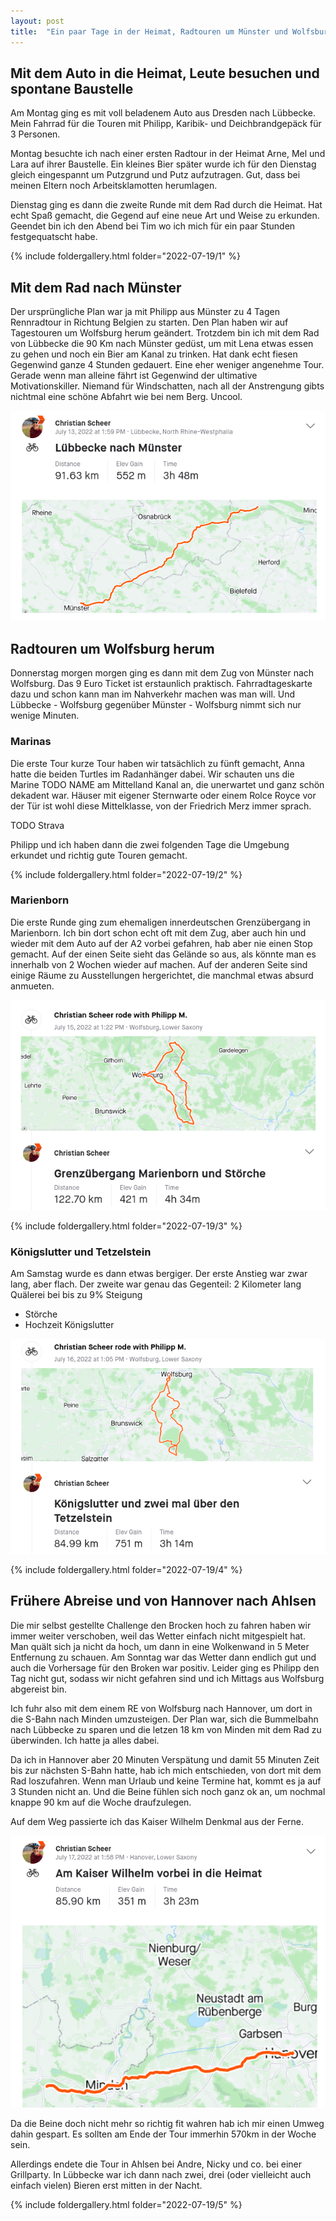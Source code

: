 ```yaml
---
layout: post
title:  "Ein paar Tage in der Heimat, Radtouren um Münster und Wolfsburg"
---
```


## Mit dem Auto in die Heimat, Leute besuchen und spontane Baustelle
Am Montag ging es mit voll beladenem Auto aus Dresden nach Lübbecke.
Mein Fahrrad für die Touren mit Philipp, Karibik- und Deichbrandgepäck für 3 Personen.

Montag besuchte ich nach einer ersten Radtour in der Heimat Arne, Mel und Lara auf ihrer Baustelle.
Ein kleines Bier später wurde ich für den Dienstag gleich eingespannt um Putzgrund und Putz aufzutragen.
Gut, dass bei meinen Eltern noch Arbeitsklamotten herumlagen.

Dienstag ging es dann die zweite Runde mit dem Rad durch die Heimat. Hat echt Spaß gemacht, die Gegend auf eine neue Art und Weise zu erkunden.
Geendet bin ich den Abend bei Tim wo ich mich für ein paar Stunden festgequatscht habe.

{% include foldergallery.html folder="2022-07-19/1" %}

## Mit dem Rad nach Münster
Der ursprüngliche Plan war ja mit Philipp aus Münster zu 4 Tagen Rennradtour in Richtung Belgien zu starten.
Den Plan haben wir auf Tagestouren um Wolfsburg herum geändert.
Trotzdem bin ich mit dem Rad von Lübbecke die 90 Km nach Münster gedüst, um mit Lena etwas essen zu gehen und noch ein Bier am Kanal zu trinken.
Hat dank echt fiesen Gegenwind ganze 4 Stunden gedauert.
Eine eher weniger angenehme Tour.
Gerade wenn man alleine fährt ist Gegenwind der ultimative Motivationskiller.
Niemand für Windschatten, nach all der Anstrengung gibts nichtmal eine schöne Abfahrt wie bei nem Berg.
Uncool.

![](/assets/LK_Muenster-strava.png)

## Radtouren um Wolfsburg herum
Donnerstag morgen morgen ging es dann mit dem Zug von Münster nach Wolfsburg.
Das 9 Euro Ticket ist erstaunlich praktisch. Fahrradtageskarte dazu und schon kann man im Nahverkehr machen was man will.
Und Lübbecke - Wolfsburg gegenüber Münster - Wolfsburg nimmt sich nur wenige Minuten.

### Marinas
Die erste Tour kurze Tour haben wir tatsächlich zu fünft gemacht, Anna hatte die beiden Turtles im Radanhänger dabei.
Wir schauten uns die Marine TODO NAME am Mittelland Kanal an, die unerwartet und ganz schön dekadent war.
Häuser mit eigener Sternwarte oder einem Rolce Royce vor der Tür ist wohl diese Mittelklasse, von der Friedrich Merz immer sprach.

TODO Strava

Philipp und ich haben dann die zwei folgenden Tage die Umgebung erkundet und richtig gute Touren gemacht.

{% include foldergallery.html folder="2022-07-19/2" %}

### Marienborn
Die erste Runde ging zum ehemaligen innerdeutschen Grenzübergang in Marienborn.
Ich bin dort schon echt oft mit dem Zug, aber auch hin und wieder mit dem Auto auf der A2 vorbei gefahren, hab aber nie einen Stop gemacht.
Auf der einen Seite sieht das Gelände so aus, als könnte man es innerhalb von 2 Wochen wieder auf machen.
Auf der anderen Seite sind einige Räume zu Ausstellungen hergerichtet, die manchmal etwas absurd anmueten.

![](/assets/marienborn-strava.png)

{% include foldergallery.html folder="2022-07-19/3" %}

### Königslutter und Tetzelstein
Am Samstag wurde es dann etwas bergiger. Der erste Anstieg war zwar lang, aber flach.
Der zweite war genau das Gegenteil: 2 Kilometer lang Quälerei bei bis zu 9% Steigung 

* Störche
* Hochzeit Königslutter

![](/assets/koenigslutter_tetzelstein-strava.png)

{% include foldergallery.html folder="2022-07-19/4" %}
 
## Frühere Abreise und von Hannover nach Ahlsen
Die mir selbst gestellte Challenge den Brocken hoch zu fahren haben wir immer weiter verschoben, weil das Wetter einfach nicht mitgespielt hat.
Man quält sich ja nicht da hoch, um dann in eine Wolkenwand in 5 Meter Entfernung zu schauen.
Am Sonntag war das Wetter dann endlich gut und auch die Vorhersage für den Broken war positiv.
Leider ging es Philipp den Tag nicht gut, sodass wir nicht gefahren sind und ich Mittags aus Wolfsburg abgereist bin.

Ich fuhr also mit dem einem RE von Wolfsburg nach Hannover, um dort in die S-Bahn nach Minden umzusteigen.
Der Plan war, sich die Bummelbahn nach Lübbecke zu sparen und die letzen 18 km von Minden mit dem Rad zu überwinden.
Ich hatte ja alles dabei.

Da ich in Hannover aber 20 Minuten Verspätung und damit 55 Minuten Zeit bis zur nächsten S-Bahn hatte, hab ich mich entschieden, von dort mit dem Rad loszufahren.
Wenn man Urlaub und keine Termine hat, kommt es ja auf 3 Stunden nicht an.
Und die Beine fühlen sich noch ganz ok an, um nochmal knappe 90 km auf die Woche draufzulegen.

Auf dem Weg passierte ich das Kaiser Wilhelm Denkmal aus der Ferne.

![](/assets/hannover_minden-strava.png)

Da die Beine doch nicht mehr so richtig fit wahren hab ich mir einen Umweg dahin gespart. Es sollten am Ende der Tour immerhin 570km in der Woche sein.

Allerdings endete die Tour in Ahlsen bei Andre, Nicky und co. bei einer Grillparty.
In Lübbecke war ich dann nach zwei, drei (oder vielleicht auch einfach vielen) Bieren erst mitten in der Nacht. 

{% include foldergallery.html folder="2022-07-19/5" %}
